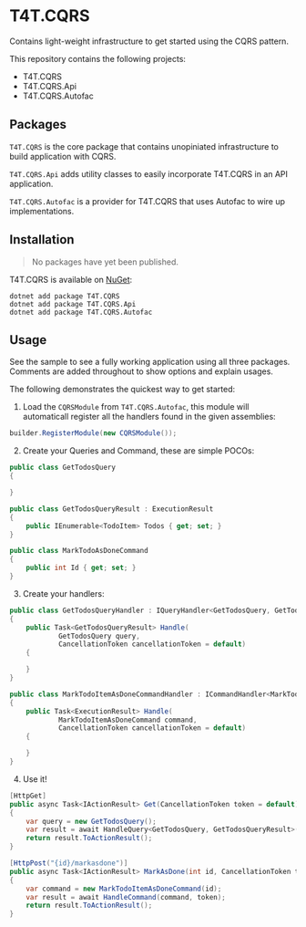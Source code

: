 # T4T.CQRS

Contains light-weight infrastructure to get started using the CQRS pattern.

This repository contains the following projects:

- T4T.CQRS
- T4T.CQRS.Api
- T4T.CQRS.Autofac

## Packages

`T4T.CQRS` is the core package that contains unopiniated infrastructure to build application with CQRS.

`T4T.CQRS.Api` adds utility classes to easily incorporate T4T.CQRS in an API application.

`T4T.CQRS.Autofac` is a provider for T4T.CQRS that uses Autofac to wire up implementations.

## Installation

> No packages have yet been published.

T4T.CQRS is available on [NuGet](https://www.nuget.org):

```shell
dotnet add package T4T.CQRS
dotnet add package T4T.CQRS.Api
dotnet add package T4T.CQRS.Autofac
```

## Usage

See the sample to see a fully working application using all three packages. Comments are added throughout to show options and explain usages.

The following demonstrates the quickest way to get started:

1. Load the `CQRSModule` from `T4T.CQRS.Autofac`, this module will automaticall register all the handlers found in the given assemblies:

```csharp
builder.RegisterModule(new CQRSModule());
```

2. Create your Queries and Command, these are simple POCOs:

```csharp
public class GetTodosQuery
{

}
```

```csharp
public class GetTodosQueryResult : ExecutionResult
{
    public IEnumerable<TodoItem> Todos { get; set; }
}
```

```csharp
public class MarkTodoAsDoneCommand
{
    public int Id { get; set; }
}
```

3. Create your handlers:

```csharp
public class GetTodosQueryHandler : IQueryHandler<GetTodosQuery, GetTodosQueryResult>
{
    public Task<GetTodosQueryResult> Handle(
            GetTodosQuery query,
            CancellationToken cancellationToken = default)
    {

    }
}
```

```csharp
public class MarkTodoItemAsDoneCommandHandler : ICommandHandler<MarkTodoItemAsDoneCommand>
{
    public Task<ExecutionResult> Handle(
            MarkTodoItemAsDoneCommand command,
            CancellationToken cancellationToken = default)
    {

    }
}
```

4. Use it!

```csharp
[HttpGet]
public async Task<IActionResult> Get(CancellationToken token = default)
{
    var query = new GetTodosQuery();
    var result = await HandleQuery<GetTodosQuery, GetTodosQueryResult>(query, token);
    return result.ToActionResult();
}
```

```csharp
[HttpPost("{id}/markasdone")]
public async Task<IActionResult> MarkAsDone(int id, CancellationToken token = default)
{
    var command = new MarkTodoItemAsDoneCommand(id);
    var result = await HandleCommand(command, token);
    return result.ToActionResult();
}
```
